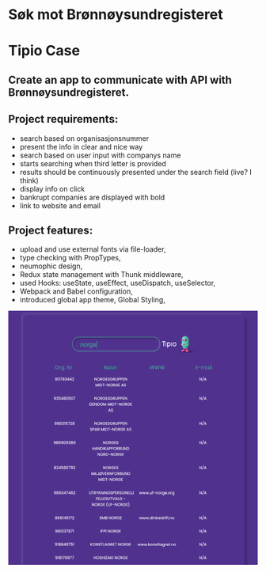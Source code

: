 # Søk mot Brønnøysundregisteret
# Tipio Case

## Create an app to communicate with API with Brønnøysundregisteret.

## Project requirements:
- search based on organisasjonsnummer
- present the info in clear and nice way
- search based on user input with companys name
- starts searching when third letter is provided
- results should be continuously presented under the search field (live? I think)
- display info on click
- bankrupt companies are displayed with bold
- link to website and email
## Project features:
- upload and use external fonts via file-loader,
- type checking with PropTypes,
- neumophic design,
- Redux state management with Thunk middleware,
- used Hooks: useState, useEffect, useDispatch, useSelector,
- Webpack and Babel configuration,
- introduced global app theme, Global Styling,

<img src="./src/assets/preview.png" alt="localStorage"/>
